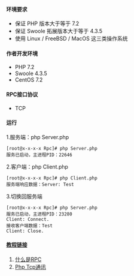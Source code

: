 #### 环境要求
* 保证 PHP 版本大于等于 7.2
* 保证 Swoole 拓展版本大于等于 4.3.5
* 使用 Linux / FreeBSD / MacOS 这三类操作系统

#### 作者开发环境
* PHP 7.2
* Swoole 4.3.5
* CentOS 7.2

#### RPC接口协议
* TCP

#### 运行
1.服务端：php Server.php
```
[root@x-x-x-x Rpc]# php Server.php
服务已启动，主进程PID：22646
```
2.客户端：php Client.php
```
[root@x-x-x-x Rpc]# php Client.php
服务端响应数据：Server: Test
```
3.切换回服务端
```
[root@x-x-x-x Rpc]# php Server.php
服务已启动，主进程PID：23280
Client: Connect.
接收客户端数据：Test
Client: Close.
```

#### [教程链接]((https://www.ar414.com))
1. [什么是RPC](https://ar414-com.github.io/php/2-1/)
2. [Php Tcp通讯](https://ar414-com.github.io/php/2-2/)
